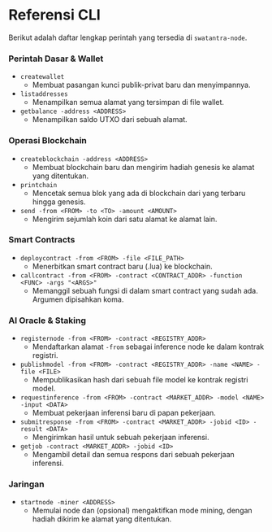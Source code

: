 # Referensi CLI

Berikut adalah daftar lengkap perintah yang tersedia di `swatantra-node`.

### Perintah Dasar & Wallet

- `createwallet`
  - Membuat pasangan kunci publik-privat baru dan menyimpannya.
- `listaddresses`
  - Menampilkan semua alamat yang tersimpan di file wallet.
- `getbalance -address <ADDRESS>`
  - Menampilkan saldo UTXO dari sebuah alamat.

### Operasi Blockchain

- `createblockchain -address <ADDRESS>`
  - Membuat blockchain baru dan mengirim hadiah genesis ke alamat yang ditentukan.
- `printchain`
  - Mencetak semua blok yang ada di blockchain dari yang terbaru hingga genesis.
- `send -from <FROM> -to <TO> -amount <AMOUNT>`
  - Mengirim sejumlah koin dari satu alamat ke alamat lain.

### Smart Contracts

- `deploycontract -from <FROM> -file <FILE_PATH>`
  - Menerbitkan smart contract baru (.lua) ke blockchain.
- `callcontract -from <FROM> -contract <CONTRACT_ADDR> -function <FUNC> -args "<ARGS>"`
  - Memanggil sebuah fungsi di dalam smart contract yang sudah ada. Argumen dipisahkan koma.

### AI Oracle & Staking

- `registernode -from <FROM> -contract <REGISTRY_ADDR>`
  - Mendaftarkan alamat `-from` sebagai inference node ke dalam kontrak registri.
- `publishmodel -from <FROM> -contract <REGISTRY_ADDR> -name <NAME> -file <FILE>`
  - Mempublikasikan hash dari sebuah file model ke kontrak registri model.
- `requestinference -from <FROM> -contract <MARKET_ADDR> -model <NAME> -input <DATA>`
  - Membuat pekerjaan inferensi baru di papan pekerjaan.
- `submitresponse -from <FROM> -contract <MARKET_ADDR> -jobid <ID> -result <DATA>`
  - Mengirimkan hasil untuk sebuah pekerjaan inferensi.
- `getjob -contract <MARKET_ADDR> -jobid <ID>`
  - Mengambil detail dan semua respons dari sebuah pekerjaan inferensi.

### Jaringan

- `startnode -miner <ADDRESS>`
  - Memulai node dan (opsional) mengaktifkan mode mining, dengan hadiah dikirim ke alamat yang ditentukan.
